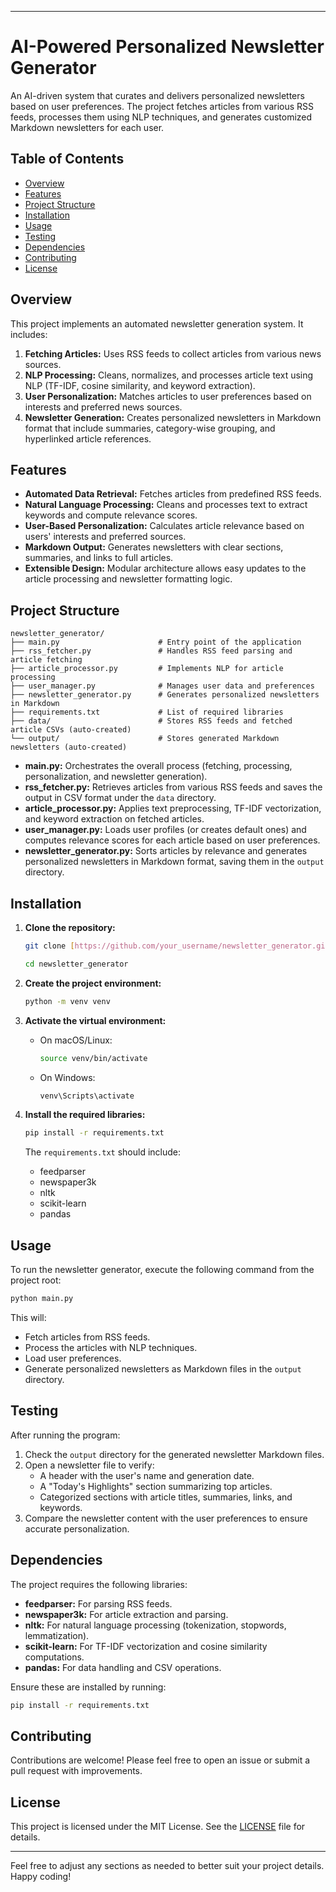 
---

# AI-Powered Personalized Newsletter Generator

An AI-driven system that curates and delivers personalized newsletters based on user preferences. The project fetches articles from various RSS feeds, processes them using NLP techniques, and generates customized Markdown newsletters for each user.

## Table of Contents

- [Overview](#overview)
- [Features](#features)
- [Project Structure](#project-structure)
- [Installation](#installation)
- [Usage](#usage)
- [Testing](#testing)
- [Dependencies](#dependencies)
- [Contributing](#contributing)
- [License](#license)

## Overview

This project implements an automated newsletter generation system. It includes:

1. **Fetching Articles:** Uses RSS feeds to collect articles from various news sources.
2. **NLP Processing:** Cleans, normalizes, and processes article text using NLP (TF-IDF, cosine similarity, and keyword extraction).
3. **User Personalization:** Matches articles to user preferences based on interests and preferred news sources.
4. **Newsletter Generation:** Creates personalized newsletters in Markdown format that include summaries, category-wise grouping, and hyperlinked article references.

## Features

- **Automated Data Retrieval:** Fetches articles from predefined RSS feeds.
- **Natural Language Processing:** Cleans and processes text to extract keywords and compute relevance scores.
- **User-Based Personalization:** Calculates article relevance based on users' interests and preferred sources.
- **Markdown Output:** Generates newsletters with clear sections, summaries, and links to full articles.
- **Extensible Design:** Modular architecture allows easy updates to the article processing and newsletter formatting logic.

## Project Structure

```
newsletter_generator/
├── main.py                      # Entry point of the application
├── rss_fetcher.py               # Handles RSS feed parsing and article fetching
├── article_processor.py         # Implements NLP for article processing
├── user_manager.py              # Manages user data and preferences
├── newsletter_generator.py      # Generates personalized newsletters in Markdown
├── requirements.txt             # List of required libraries
├── data/                        # Stores RSS feeds and fetched article CSVs (auto-created)
└── output/                      # Stores generated Markdown newsletters (auto-created)
```

- **main.py:** Orchestrates the overall process (fetching, processing, personalization, and newsletter generation).
- **rss_fetcher.py:** Retrieves articles from various RSS feeds and saves the output in CSV format under the `data` directory.
- **article_processor.py:** Applies text preprocessing, TF-IDF vectorization, and keyword extraction on fetched articles.
- **user_manager.py:** Loads user profiles (or creates default ones) and computes relevance scores for each article based on user preferences.
- **newsletter_generator.py:** Sorts articles by relevance and generates personalized newsletters in Markdown format, saving them in the `output` directory.

## Installation

1. **Clone the repository:**

   ```bash
   git clone [https://github.com/your_username/newsletter_generator.git](https://github.com/SamayJain24/Rudra-Secure.git)
   
   cd newsletter_generator
   ```

2. **Create the project environment:**

   ```bash
   python -m venv venv
   ```

3. **Activate the virtual environment:**

   - On macOS/Linux:
     ```bash
     source venv/bin/activate
     ```
   - On Windows:
     ```bash
     venv\Scripts\activate
     ```

4. **Install the required libraries:**

   ```bash
   pip install -r requirements.txt
   ```

   The `requirements.txt` should include:
   - feedparser
   - newspaper3k
   - nltk
   - scikit-learn
   - pandas

## Usage

To run the newsletter generator, execute the following command from the project root:

```bash
python main.py
```

This will:
- Fetch articles from RSS feeds.
- Process the articles with NLP techniques.
- Load user preferences.
- Generate personalized newsletters as Markdown files in the `output` directory.

## Testing

After running the program:
1. Check the `output` directory for the generated newsletter Markdown files.
2. Open a newsletter file to verify:
   - A header with the user's name and generation date.
   - A "Today's Highlights" section summarizing top articles.
   - Categorized sections with article titles, summaries, links, and keywords.
3. Compare the newsletter content with the user preferences to ensure accurate personalization.

## Dependencies

The project requires the following libraries:

- **feedparser:** For parsing RSS feeds.
- **newspaper3k:** For article extraction and parsing.
- **nltk:** For natural language processing (tokenization, stopwords, lemmatization).
- **scikit-learn:** For TF-IDF vectorization and cosine similarity computations.
- **pandas:** For data handling and CSV operations.

Ensure these are installed by running:

```bash
pip install -r requirements.txt
```

## Contributing

Contributions are welcome! Please feel free to open an issue or submit a pull request with improvements.

## License

This project is licensed under the MIT License. See the [LICENSE](LICENSE) file for details.

---

Feel free to adjust any sections as needed to better suit your project details. Happy coding!
